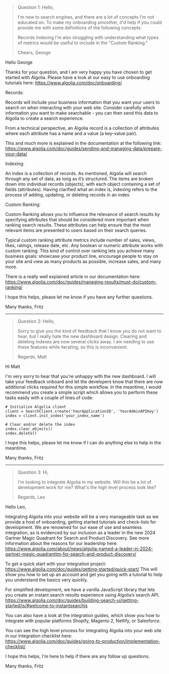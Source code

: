 >Question 1: Hello,
>
>I'm new to search engines, and there are a lot of concepts I'm not educated on. To make my onboarding smoother, it'd help if you could provide me with some definitions of the following concepts:
>
>Records
>Indexing
>I'm also struggling with understanding what types of metrics would be useful to include in the "Custom Ranking."
>
>Cheers, George


Hello George

Thanks for your question, and I am very happy you have chosen to get started with Algolia. Please have a look at our easy to use onboarding tutorials here:
https://www.algolia.com/doc/onboarding/

Records:

Records will include your business information that you want your users to search on when interacting with your web site. Consider carefully which information you want to make searchable - you can then send this data to Algolia to create a search experience.

From a technical perspective, an Algolia record is a collection of attributes where each attribute has a name and a value (a key-value pair). 

This and much more is explained in the documentation at the following link:
https://www.algolia.com/doc/guides/sending-and-managing-data/prepare-your-data/

Indexing:

An index is a collection of records. As mentioned, Algolia will search through any set of data, as long as it’s structured. The items are broken down into individual records (objects), with each object containing a set of fields (attributes). 
Having clarified what an index is, indexing refers to the process of adding, updating, or deleting records in an index.

Custom Ranking:

Custom Ranking allows you to influence the relevance of search results by specifying attributes that should be considered more important when ranking search results. These attributes can help ensure that the most relevant items are presented to users based on their search queries.

Typical custom ranking attribute metrics include number of sales, views, likes, ratings, release date, etc. Any boolean or numeric attribute works with custom ranking. This kind of control over ranking lets you achieve many business goals: showcase your product line, encourage people to stay on your site and view as many products as possible, increase sales, and many more. 

There is a really well explained article in our documentation here: https://www.algolia.com/doc/guides/managing-results/must-do/custom-ranking/

I hope this helps, please let me know if you have any further questions.

Many thanks,
Fritz

---
  
>Question 2: Hello,
>
>Sorry to give you the kind of feedback that I know you do not want to hear, but I really hate the new dashboard design. Clearing and deleting indexes are now several clicks away. I am needing to use these features while iterating, so this is inconvenient.
>
>Regards, Matt

Hi Matt

I'm very sorry to hear that you're unhappy with the new dashboard. I will take your feedback onboard and let the developers know that there are now additional clicks required for this simple workflow. In the meantime, I would recommend you create a simple script which allows you to perform these tasks easily with a couple of lines of code:

```from algoliasearch.search_client import SearchClient
# Initialize Algolia client
client = SearchClient.create('YourApplicationID', 'YourAdminAPIKey')
index = client.init_index('your_index_name')

# Clear and/or delete the index
index.clear_objects()
index.delete()
```

I hope this helps, please let me know if I can do anything else to help in the meantime.

Many thanks,
Fritz

---

>Question 3: Hi,
>
>I'm looking to integrate Algolia in my website. Will this be a lot of development work for me? What's the high level process look like?
>
>Regards, Leo

Hello Leo,

Integrating Algolia into your website will be a very manageable task as we provide a host of onboarding, getting started tutorials and check-lists for development. We are renowned for our ease of use and seamless integration, as is evidenced by our inclusion as a leader in the new 2024 Gartner Magic Quadrant for Search and Product Discovery. See more information about the reasons for our leadership here: https://www.algolia.com/about/news/algolia-named-a-leader-in-2024-gartner-magic-quadranttm-for-search-and-product-discovery/

To get a quick start with your integration project: https://www.algolia.com/doc/guides/getting-started/quick-start/
This will show you how to set up an account and get you going with a tutorial to help you understand the basics very quickly.

For simplified development, we have a vanilla JavaScript library that lets you create an instant search results experience using Algolia’s search API.
https://www.algolia.com/doc/guides/building-search-ui/getting-started/js/#welcome-to-instantsearchjs

You can also have a look at the integration guides, which show you how to integrate with popular platforms Shopify, Magento 2, Netlify, or Salesforce.

You can see the high level process for integrating Algolia into your web site in our integration checklist here:
https://www.algolia.com/doc/guides/going-to-production/implementation-checklist/

I hope this helps, I'm here to help if there are any follow up questions.

Many thanks,
Fritz
